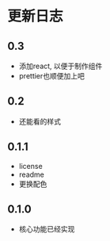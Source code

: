# 更新日志

## 0.3
- 添加react, 以便于制作组件
- prettier也顺便加上吧

## 0.2
- 还能看的样式

## 0.1.1
- license
- readme
- 更换配色

## 0.1.0
- 核心功能已经实现